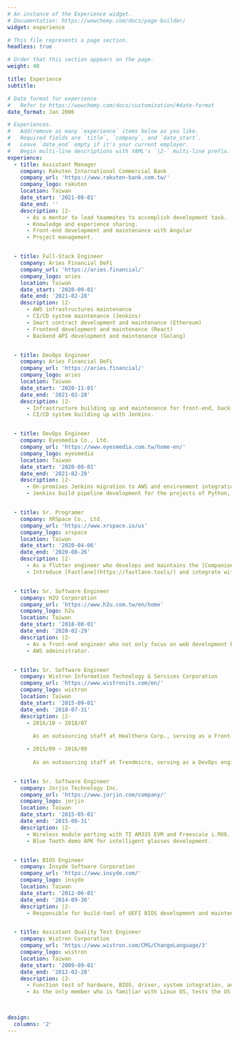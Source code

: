 ```yaml
---
# An instance of the Experience widget.
# Documentation: https://wowchemy.com/docs/page-builder/
widget: experience

# This file represents a page section.
headless: true

# Order that this section appears on the page.
weight: 40

title: Experience
subtitle:

# Date format for experience
#   Refer to https://wowchemy.com/docs/customization/#date-format
date_format: Jan 2006

# Experiences.
#   Add/remove as many `experience` items below as you like.
#   Required fields are `title`, `company`, and `date_start`.
#   Leave `date_end` empty if it's your current employer.
#   Begin multi-line descriptions with YAML's `|2-` multi-line prefix.
experience:
  - title: Assistant Manager
    company: Rakuten International Commercial Bank
    company_url: 'https://www.rakuten-bank.com.tw/'
    company_logo: rakuten
    location: Taiwan
    date_start: '2021-08-01'
    date_end: ''
    description: |2-
      - As a mentor to lead teammates to accomplish development task.
      - Knowledge and experience sharing.
      - Front-end development and maintenance with Angular
      - Project management.


  - title: Full-Stack Engineer
    company: Aries Financial DeFi
    company_url: 'https://aries.financial/'
    company_logo: aries
    location: Taiwan
    date_start: '2020-09-01'
    date_end: '2021-02-28'
    description: |2-
      - AWS infrastructures maintenance
      - CI/CD system maintenance (Jenkins)
      - Smart contract development and maintenance (Ethereum)
      - Frontend development and maintenance (React)
      - Backend API development and maintenance (Golang)


  - title: DevOps Engineer
    company: Aries Financial DeFi
    company_url: 'https://aries.financial/'
    company_logo: aries
    location: Taiwan
    date_start: '2020-11-01'
    date_end: '2021-02-28'
    description: |2-
      - Infrastructure building up and maintenance for front-end, back-end and RDB with AWS.
      - CI/CD system building up with Jenkins.


  - title: DevOps Engineer
    company: Eyesmedia Co., Ltd.
    company_url: 'https://www.eyesmedia.com.tw/home-en/'
    company_logo: eyesmedia
    location: Taiwan
    date_start: '2020-08-01'
    date_end: '2021-02-28'
    description: |2-
      - On-premises Jenkins migration to AWS and environment integration. 
      - Jenkins build pipeline development for the projects of Python, Java, .Net and NodeJS.


  - title: Sr. Programer
    company: XRSpace Co., Ltd.
    company_url: 'https://www.xrspace.io/us'
    company_logo: xrspace
    location: Taiwan
    date_start: '2020-04-06'
    date_end: '2020-08-26'
    description: |2-
      - As a flutter engineer who develops and maintains the [Companion APP](https://apps.apple.com/us/app/xrspace/id1488739390) of the head suit.
      - Introduce [Fastlane](https://fastlane.tools/) and integrate with Jenkins to accelerate the time of app release for all environments by just one click.


  - title: Sr. Software Engineer
    company: H2U Corporation
    company_url: 'https://www.h2u.com.tw/en/home'
    company_logo: h2u
    location: Taiwan
    date_start: '2018-08-01'
    date_end: '2020-02-29'
    description: |2-
      - As a front-end engineer who not only focus on web development but also acts as the role for defining the mobile app structure and backend API development.
      - AWS administrator.


  - title: Sr. Software Engineer
    company: Wistron Information Technology & Services Corporation
    company_url: 'https://www.wistronits.com/en/'
    company_logo: wistron
    location: Taiwan
    date_start: '2015-09-01'
    date_end: '2018-07-31'
    description: |2-
      - 2016/10 ~ 2018/07
        
        As an outsourcing staff at Healthera Corp., serving as a Front-End engineer who has dealt with three projects and independent development in the last one, and also act as the role for DevOps and AWS administrator associate in the period.

      - 2015/09 ~ 2016/09
        
        As an outsourcing staff at Trendmicro, serving as a DevOps engineer, who has developed the automation test module for front-end and backend API tests.


  - title: Sr. Software Engineer
    company: Jorjin Technology Inc.
    company_url: 'https://www.jorjin.com/company/'
    company_logo: jorjin
    location: Taiwan
    date_start: '2015-05-01'
    date_end: '2015-08-31'
    description: |2-
      - Wireless module porting with TI AM335 EVM and Freescale i.MX6.
      - Blue Tooth demo APK for intelligent glasses development.


  - title: BIOS Engineer
    company: Insyde Software Corporation
    company_url: 'https://www.insyde.com/'
    company_logo: insyde
    location: Taiwan
    date_start: '2012-06-01'
    date_end: '2014-09-30'
    description: |2-
      - Responsible for build-tool of UEFI BIOS development and maintenance.


  - title: Assistant Quality Test Engineer
    company: Wistron Corporation
    company_url: 'https://www.wistron.com/CMS/ChangeLanguage/3'
    company_logo: wistron
    location: Taiwan
    date_start: '2009-09-01'
    date_end: '2012-02-28'
    description: |2-
      - Function test of hardware, BIOS, driver, system integration, and long-term stress.
      - As the only member who is familiar with Linux OS, tests the OS compatibility independently.
        


design:
  columns: '2'
---
```

